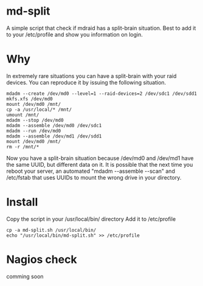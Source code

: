 md-split
========

A simple script that check if mdraid has a split-brain situation. 
Best to add it to your /etc/profile and show you information on login.

Why
========
In extremely rare situations you can have a split-brain with your raid devices. You can reproduce it by
issuing the following situation.

	mdadm --create /dev/md0 --level=1 --raid-devices=2 /dev/sdc1 /dev/sdd1
	mkfs.xfs /dev/md0
	mount /dev/md0 /mnt/
	cp -a /usr/local/* /mnt/
	umount /mnt/
	mdadm --stop /dev/md0
	mdadm --assemble /dev/md0 /dev/sdc1
	mdadm --run /dev/md0
	mdadm --assemble /dev/md1 /dev/sdd1
	mount /dev/md0 /mnt/
	rm -r /mnt/*

Now you have a split-brain situation because /dev/md0 and /dev/md1 have the same UUID, but different data on it.
It is possible that the next time you reboot your server, an automated "mdadm --assemble --scan" and /etc/fstab 
that uses UUIDs to mount the wrong drive in your directory.

Install
========
Copy the script in your /usr/local/bin/ directory
Add it to /etc/profile

	cp -a md-split.sh /usr/local/bin/
	echo "/usr/local/bin/md-split.sh" >> /etc/profile

Nagios check
========
comming soon
